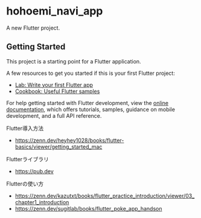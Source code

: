 # hohoemi_navi_app

A new Flutter project.

## Getting Started

This project is a starting point for a Flutter application.

A few resources to get you started if this is your first Flutter project:

- [Lab: Write your first Flutter app](https://docs.flutter.dev/get-started/codelab)
- [Cookbook: Useful Flutter samples](https://docs.flutter.dev/cookbook)

For help getting started with Flutter development, view the
[online documentation](https://docs.flutter.dev/), which offers tutorials,
samples, guidance on mobile development, and a full API reference.

Flutter導入方法
- https://zenn.dev/heyhey1028/books/flutter-basics/viewer/getting_started_mac

Flutterライブラリ
- https://pub.dev

Flutterの使い方
- https://zenn.dev/kazutxt/books/flutter_practice_introduction/viewer/03_chapter1_introduction
- https://zenn.dev/sugitlab/books/flutter_poke_app_handson
